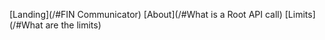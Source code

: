 <!-- docs/_sidebar.md -->
[Landing](/#FIN Communicator)
[About](/#What is a Root API call)
[Limits](/#What are the limits)